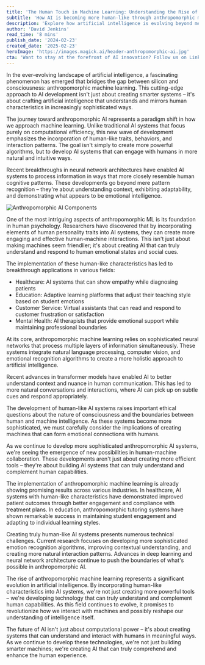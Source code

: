 ```yaml
---
title: 'The Human Touch in Machine Learning: Understanding the Rise of Anthropomorphic AI'
subtitle: 'How AI is becoming more human-like through anthropomorphic machine learning'
description: 'Explore how artificial intelligence is evolving beyond mere computational efficiency to incorporate human-like traits and behaviors. This article delves into the fascinating world of anthropomorphic machine learning, where AI systems are being developed to understand and mirror human characteristics in increasingly sophisticated ways.'
author: 'David Jenkins'
read_time: '8 mins'
publish_date: '2024-02-23'
created_date: '2025-02-23'
heroImage: 'https://images.magick.ai/header-anthropomorphic-ai.jpg'
cta: 'Want to stay at the forefront of AI innovation? Follow us on LinkedIn for daily updates on groundbreaking developments in anthropomorphic machine learning and artificial intelligence.'
---
```


In the ever-evolving landscape of artificial intelligence, a fascinating phenomenon has emerged that bridges the gap between silicon and consciousness: anthropomorphic machine learning. This cutting-edge approach to AI development isn't just about creating smarter systems – it's about crafting artificial intelligence that understands and mirrors human characteristics in increasingly sophisticated ways.

The journey toward anthropomorphic AI represents a paradigm shift in how we approach machine learning. Unlike traditional AI systems that focus purely on computational efficiency, this new wave of development emphasizes the incorporation of human-like traits, behaviors, and interaction patterns. The goal isn't simply to create more powerful algorithms, but to develop AI systems that can engage with humans in more natural and intuitive ways.

Recent breakthroughs in neural network architectures have enabled AI systems to process information in ways that more closely resemble human cognitive patterns. These developments go beyond mere pattern recognition – they're about understanding context, exhibiting adaptability, and demonstrating what appears to be emotional intelligence.

![Anthropomorphic AI Components](https://i.magick.ai/sample-anthropomorphic-ai.jpg)

One of the most intriguing aspects of anthropomorphic ML is its foundation in human psychology. Researchers have discovered that by incorporating elements of human personality traits into AI systems, they can create more engaging and effective human-machine interactions. This isn't just about making machines seem friendlier; it's about creating AI that can truly understand and respond to human emotional states and social cues.

The implementation of these human-like characteristics has led to breakthrough applications in various fields:
- Healthcare: AI systems that can show empathy while diagnosing patients
- Education: Adaptive learning platforms that adjust their teaching style based on student emotions
- Customer Service: Virtual assistants that can read and respond to customer frustration or satisfaction
- Mental Health: AI therapists that provide emotional support while maintaining professional boundaries

At its core, anthropomorphic machine learning relies on sophisticated neural networks that process multiple layers of information simultaneously. These systems integrate natural language processing, computer vision, and emotional recognition algorithms to create a more holistic approach to artificial intelligence.

Recent advances in transformer models have enabled AI to better understand context and nuance in human communication. This has led to more natural conversations and interactions, where AI can pick up on subtle cues and respond appropriately.

The development of human-like AI systems raises important ethical questions about the nature of consciousness and the boundaries between human and machine intelligence. As these systems become more sophisticated, we must carefully consider the implications of creating machines that can form emotional connections with humans.

As we continue to develop more sophisticated anthropomorphic AI systems, we're seeing the emergence of new possibilities in human-machine collaboration. These developments aren't just about creating more efficient tools – they're about building AI systems that can truly understand and complement human capabilities.

The implementation of anthropomorphic machine learning is already showing promising results across various industries. In healthcare, AI systems with human-like characteristics have demonstrated improved patient outcomes through better engagement and compliance with treatment plans. In education, anthropomorphic tutoring systems have shown remarkable success in maintaining student engagement and adapting to individual learning styles.

Creating truly human-like AI systems presents numerous technical challenges. Current research focuses on developing more sophisticated emotion recognition algorithms, improving contextual understanding, and creating more natural interaction patterns. Advances in deep learning and neural network architecture continue to push the boundaries of what's possible in anthropomorphic AI.

The rise of anthropomorphic machine learning represents a significant evolution in artificial intelligence. By incorporating human-like characteristics into AI systems, we're not just creating more powerful tools – we're developing technology that can truly understand and complement human capabilities. As this field continues to evolve, it promises to revolutionize how we interact with machines and possibly reshape our understanding of intelligence itself.

The future of AI isn't just about computational power – it's about creating systems that can understand and interact with humans in meaningful ways. As we continue to develop these technologies, we're not just building smarter machines; we're creating AI that can truly comprehend and enhance the human experience.